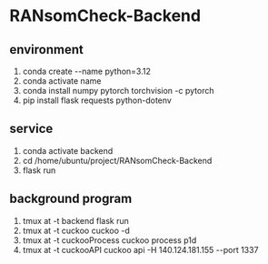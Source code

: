 # RANsomCheck-Backend
## environment
1. conda create --name python=3.12
2. conda activate name
3. conda install numpy pytorch torchvision -c pytorch
4. pip install flask requests python-dotenv
## service
1. conda activate backend
2. cd /home/ubuntu/project/RANsomCheck-Backend
3. flask run
## background program
1. tmux at -t backend
   flask run
2. tmux at -t cuckoo
   cuckoo -d
3. tmux at -t cuckooProcess
   cuckoo process p1d
4. tmux at -t cuckooAPI
   cuckoo api -H 140.124.181.155 --port 1337 
